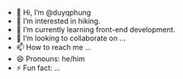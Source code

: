 - 👋 Hi, I’m @duyqphung
- 👀 I’m interested in hiking.
- 🌱 I’m currently learning front-end development.
- 💞️ I’m looking to collaborate on ...
- 📫 How to reach me ...
- 😄 Pronouns: he/him
- ⚡ Fun fact: ...

<!---
duyqphung/duyqphung is a ✨ special ✨ repository because its `README.md` (this file) appears on your GitHub profile.
You can click the Preview link to take a look at your changes.
--->
